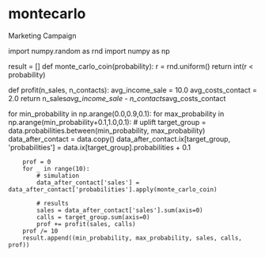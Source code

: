 # montecarlo
Marketing Campaign

import numpy.random as rnd
import numpy as np

result = []
def monte_carlo_coin(probability):
    r = rnd.uniform()
    return int(r < probability)

def profit(n_sales, n_contacts):
    avg_income_sale = 10.0
    avg_costs_contact = 2.0
    return n_sales*avg_income_sale - n_contacts*avg_costs_contact
    
    
    
    
for min_probability in np.arange(0.0,0.9,0.1):
    for max_probability in np.arange(min_probability+0.1,1.0,0.1):
        # uplift
        target_group = data.probabilities.between(min_probability, max_probability)
        data_after_contact = data.copy()
        data_after_contact.ix[target_group, 'probabilities'] = data.ix[target_group].probabilities + 0.1
        
        prof = 0
        for _ in range(10):
            # simulation
            data_after_contact['sales'] = data_after_contact['probabilities'].apply(monte_carlo_coin)

            # results
            sales = data_after_contact['sales'].sum(axis=0)
            calls = target_group.sum(axis=0)
            prof += profit(sales, calls)
        prof /= 10
        result.append((min_probability, max_probability, sales, calls, prof))
